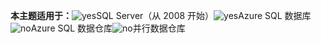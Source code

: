 <Token>**本主题适用于：**![yes](../includes/media/yes.png)SQL Server（从 2008 开始）![yes](../includes/media/yes.png)Azure SQL 数据库![no](../includes/media/no.png)Azure SQL 数据仓库![no](../includes/media/no.png)并行数据仓库 </Token>